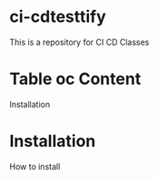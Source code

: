 # ci-cdtesttify

This is a repository for CI CD Classes

# Table oc Content

Installation

# Installation

How to install
